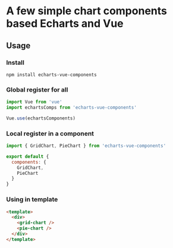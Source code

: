 # A few simple chart components based Echarts and Vue
## Usage
### Install
```
npm install echarts-vue-components
```
### Global register for all
```js
import Vue from 'vue'
import echartsComps from 'echarts-vue-components'

Vue.use(echartsComponents)
```

### Local register in a component
```js
import { GridChart, PieChart } from 'echarts-vue-components'

export default {
  components: {
    GridChart,
    PieChart
  }
}

```
### Using in template
```html
<template>
  <div>
    <grid-chart />
    <pie-chart />
  </div>
</template>
```